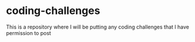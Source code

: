 # coding-challenges

This is a repository where I will be putting any coding challenges that I have permission to post
